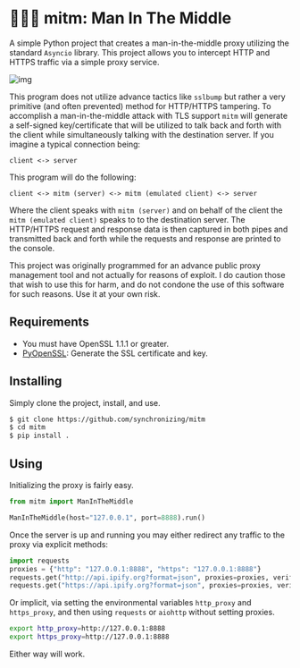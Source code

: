 # 👨🏼‍💻 mitm: Man In The Middle

A simple Python project that creates a man-in-the-middle proxy utilizing the standard `Asyncio` library. This project allows you to intercept HTTP and HTTPS traffic via a simple proxy service.

![img](https://i.imgur.com/ehPTMCh.png)

This program does not utilize advance tactics like `sslbump` but rather a very primitive (and often prevented) method for HTTP/HTTPS tampering. To accomplish a man-in-the-middle attack with TLS support `mitm` will generate a self-signed key/certificate that will be utilized to talk back and forth with the client while simultaneously talking with the destination server. If you imagine a typical connection being:
```
client <-> server
```
This program will do the following:
```
client <-> mitm (server) <-> mitm (emulated client) <-> server
```
Where the client speaks with `mitm (server)` and on behalf of the client the `mitm (emulated client)` speaks to to the destination server. The HTTP/HTTPS request and response data is then captured in both pipes and transmitted back and forth while the requests and response are printed to the console.

This project was originally programmed for an advance public proxy management tool and not actually for reasons of exploit. I do caution those that wish to use this for harm, and do not condone the use of this software for such reasons. Use it at your own risk.

## Requirements

* You must have OpenSSL 1.1.1 or greater.
* [PyOpenSSL](https://github.com/pyca/pyopenssl): Generate the SSL certificate and key.

## Installing

Simply clone the project, install, and use.

```bash
$ git clone https://github.com/synchronizing/mitm
$ cd mitm
$ pip install .
```

## Using

Initializing the proxy is fairly easy.

```python
from mitm import ManInTheMiddle

ManInTheMiddle(host="127.0.0.1", port=8888).run()
```

Once the server is up and running you may either redirect any traffic to the proxy via explicit methods:

```python
import requests
proxies = {"http": "127.0.0.1:8888", "https": "127.0.0.1:8888"}
requests.get("http://api.ipify.org?format=json", proxies=proxies, verify=False).text
requests.get("https://api.ipify.org?format=json", proxies=proxies, verify=False).text
```

Or implicit, via setting the environmental variables `http_proxy` and `https_proxy`, and then using `requests` or `aiohttp` without setting proxies.

```bash
export http_proxy=http://127.0.0.1:8888
export https_proxy=http://127.0.0.1:8888
```

Either way will work.
